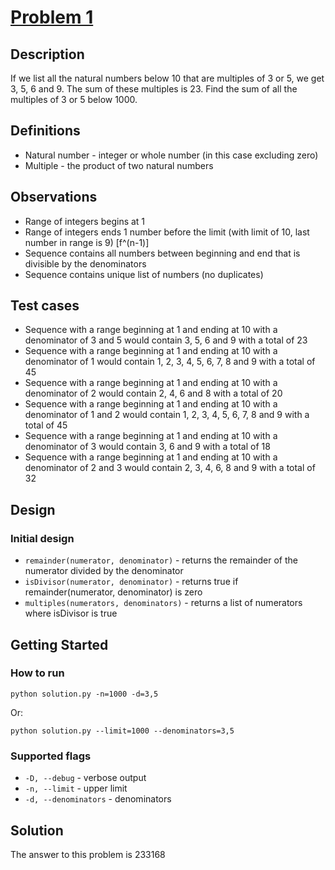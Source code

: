# [Problem 1](http://projecteuler.net/index.php?section=problems&id=1)

## Description

If we list all the natural numbers below 10 that are multiples of 3 or 5, we get 3, 5, 6 and 9. The sum of these multiples is 23.
Find the sum of all the multiples of 3 or 5 below 1000.

## Definitions

* Natural number - integer or whole number (in this case excluding zero)
* Multiple - the product of two natural numbers

## Observations

* Range of integers begins at 1
* Range of integers ends 1 number before the limit (with limit of 10, last number in range is 9) [f^(n-1)]
* Sequence contains all numbers between beginning and end that is divisible by the denominators
* Sequence contains unique list of numbers (no duplicates)

## Test cases

* Sequence with a range beginning at 1 and ending at 10 with a denominator of 3 and 5 would contain 3, 5, 6 and 9 with a total of 23
* Sequence with a range beginning at 1 and ending at 10 with a denominator of 1 would contain 1, 2, 3, 4, 5, 6, 7, 8 and 9 with a total of 45
* Sequence with a range beginning at 1 and ending at 10 with a denominator of 2 would contain 2, 4, 6 and 8 with a total of 20
* Sequence with a range beginning at 1 and ending at 10 with a denominator of 1 and 2 would contain 1, 2, 3, 4, 5, 6, 7, 8 and 9 with a total of 45
* Sequence with a range beginning at 1 and ending at 10 with a denominator of 3 would contain 3, 6 and 9 with a total of 18
* Sequence with a range beginning at 1 and ending at 10 with a denominator of 2 and 3 would contain 2, 3, 4, 6, 8 and 9 with a total of 32

## Design

### Initial design
* `remainder(numerator, denominator)` - returns the remainder of the numerator divided by the denominator
* `isDivisor(numerator, denominator)` - returns true if remainder(numerator, denominator) is zero
* `multiples(numerators, denominators)` - returns a list of numerators where isDivisor is true

### 

## Getting Started

### How to run

    python solution.py -n=1000 -d=3,5

Or:

    python solution.py --limit=1000 --denominators=3,5

### Supported flags

* `-D, --debug` - verbose output
* `-n, --limit` - upper limit
* `-d, --denominators` - denominators

## Solution

The answer to this problem is 233168